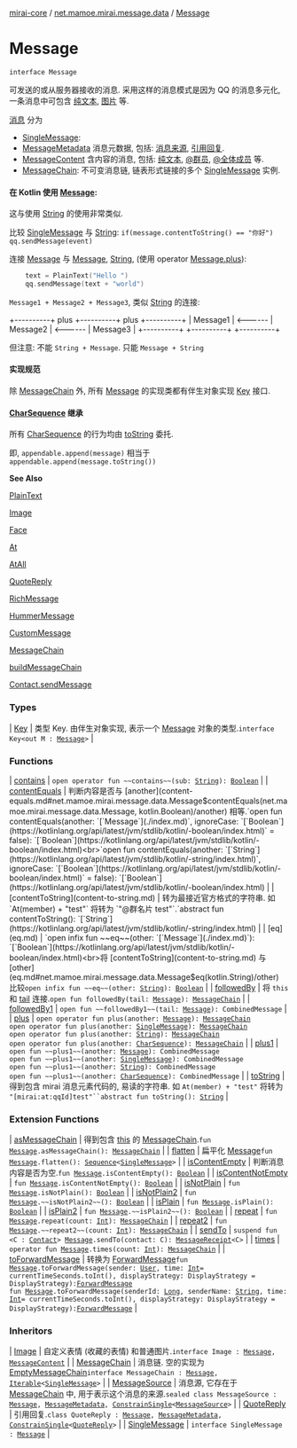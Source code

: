 [mirai-core](../../index.md) / [net.mamoe.mirai.message.data](../index.md) / [Message](./index.md)

# Message

`interface Message`

可发送的或从服务器接收的消息.
采用这样的消息模式是因为 QQ 的消息多元化, 一条消息中可包含 [纯文本](../-plain-text/index.md), [图片](../-image/index.md) 等.

[消息](./index.md) 分为

* [SingleMessage](../-single-message/index.md):
* [MessageMetadata](../-message-metadata.md) 消息元数据, 包括: [消息来源](../-message-source/index.md), [引用回复](../-quote-reply/index.md).
* [MessageContent](../-message-content.md) 含内容的消息, 包括: [纯文本](../-plain-text/index.md), [@群员](../-at/index.md), [@全体成员](../-at-all/index.md) 等.
* [MessageChain](../-message-chain/index.md): 不可变消息链, 链表形式链接的多个 [SingleMessage](../-single-message/index.md) 实例.

#### 在 Kotlin 使用 [Message](./index.md):

这与使用 [String](https://kotlinlang.org/api/latest/jvm/stdlib/kotlin/-string/index.html) 的使用非常类似.

比较 [SingleMessage](../-single-message/index.md) 与 [String](https://kotlinlang.org/api/latest/jvm/stdlib/kotlin/-string/index.html):
`if(message.contentToString() == "你好") qq.sendMessage(event)`

连接 [Message](./index.md) 与 [Message](./index.md), [String](https://kotlinlang.org/api/latest/jvm/stdlib/kotlin/-string/index.html), (使用 operator [Message.plus](plus.md)):

``` kotlin
    text = PlainText("Hello ")
    qq.sendMessage(text + "world")
```

`Message1 + Message2 + Message3`, 类似 [String](https://kotlinlang.org/api/latest/jvm/stdlib/kotlin/-string/index.html) 的连接:

+----------+   plus  +----------+   plus  +----------+
| Message1 | &lt;------ | Message2 | &lt;------ | Message3 |
+----------+         +----------+         +----------+

但注意: 不能 `String + Message`. 只能 `Message + String`

#### 实现规范

除 [MessageChain](../-message-chain/index.md) 外, 所有 [Message](./index.md) 的实现类都有伴生对象实现 [Key](-key/index.md) 接口.

#### [CharSequence](https://kotlinlang.org/api/latest/jvm/stdlib/kotlin/-char-sequence/index.html) 继承

所有 [CharSequence](https://kotlinlang.org/api/latest/jvm/stdlib/kotlin/-char-sequence/index.html) 的行为均由 [toString](to-string.md) 委托.

即, `appendable.append(message)` 相当于 `appendable.append(message.toString())`

**See Also**

[PlainText](../-plain-text/index.md)

[Image](../-image/index.md)

[Face](../-face/index.md)

[At](../-at/index.md)

[AtAll](../-at-all/index.md)

[QuoteReply](../-quote-reply/index.md)

[RichMessage](../-rich-message/index.md)

[HummerMessage](../-hummer-message/index.md)

[CustomMessage](../-custom-message/index.md)

[MessageChain](../-message-chain/index.md)

[buildMessageChain](../build-message-chain.md)

[Contact.sendMessage](../../net.mamoe.mirai.contact/-contact/send-message.md)

### Types

| [Key](-key/index.md) | 类型 Key. 由伴生对象实现, 表示一个 [Message](./index.md) 对象的类型.`interface Key<out M : `[`Message`](./index.md)`>` |

### Functions

| [contains](contains.md) | `open operator fun ~~contains~~(sub: `[`String`](https://kotlinlang.org/api/latest/jvm/stdlib/kotlin/-string/index.html)`): `[`Boolean`](https://kotlinlang.org/api/latest/jvm/stdlib/kotlin/-boolean/index.html) |
| [contentEquals](content-equals.md) | 判断内容是否与 [another](content-equals.md#net.mamoe.mirai.message.data.Message$contentEquals(net.mamoe.mirai.message.data.Message, kotlin.Boolean)/another) 相等.`open fun contentEquals(another: `[`Message`](./index.md)`, ignoreCase: `[`Boolean`](https://kotlinlang.org/api/latest/jvm/stdlib/kotlin/-boolean/index.html)` = false): `[`Boolean`](https://kotlinlang.org/api/latest/jvm/stdlib/kotlin/-boolean/index.html)<br>`open fun contentEquals(another: `[`String`](https://kotlinlang.org/api/latest/jvm/stdlib/kotlin/-string/index.html)`, ignoreCase: `[`Boolean`](https://kotlinlang.org/api/latest/jvm/stdlib/kotlin/-boolean/index.html)` = false): `[`Boolean`](https://kotlinlang.org/api/latest/jvm/stdlib/kotlin/-boolean/index.html) |
| [contentToString](content-to-string.md) | 转为最接近官方格式的字符串. 如 `At(member) + "test"` 将转为 `"@群名片 test"`.`abstract fun contentToString(): `[`String`](https://kotlinlang.org/api/latest/jvm/stdlib/kotlin/-string/index.html) |
| [eq](eq.md) | `open infix fun ~~eq~~(other: `[`Message`](./index.md)`): `[`Boolean`](https://kotlinlang.org/api/latest/jvm/stdlib/kotlin/-boolean/index.html)<br>将 [contentToString](content-to-string.md) 与 [other](eq.md#net.mamoe.mirai.message.data.Message$eq(kotlin.String)/other) 比较`open infix fun ~~eq~~(other: `[`String`](https://kotlinlang.org/api/latest/jvm/stdlib/kotlin/-string/index.html)`): `[`Boolean`](https://kotlinlang.org/api/latest/jvm/stdlib/kotlin/-boolean/index.html) |
| [followedBy](followed-by.md) | 将 `this` 和 [tail](followed-by.md#net.mamoe.mirai.message.data.Message$followedBy(net.mamoe.mirai.message.data.Message)/tail) 连接.`open fun followedBy(tail: `[`Message`](./index.md)`): `[`MessageChain`](../-message-chain/index.md) |
| [followedBy1](followed-by1.md) | `open fun ~~followedBy1~~(tail: `[`Message`](./index.md)`): CombinedMessage` |
| [plus](plus.md) | `open operator fun plus(another: `[`Message`](./index.md)`): `[`MessageChain`](../-message-chain/index.md)<br>`open operator fun plus(another: `[`SingleMessage`](../-single-message/index.md)`): `[`MessageChain`](../-message-chain/index.md)<br>`open operator fun plus(another: `[`String`](https://kotlinlang.org/api/latest/jvm/stdlib/kotlin/-string/index.html)`): `[`MessageChain`](../-message-chain/index.md)<br>`open operator fun plus(another: `[`CharSequence`](https://kotlinlang.org/api/latest/jvm/stdlib/kotlin/-char-sequence/index.html)`): `[`MessageChain`](../-message-chain/index.md) |
| [plus1](plus1.md) | `open fun ~~plus1~~(another: `[`Message`](./index.md)`): CombinedMessage`<br>`open fun ~~plus1~~(another: `[`SingleMessage`](../-single-message/index.md)`): CombinedMessage`<br>`open fun ~~plus1~~(another: `[`String`](https://kotlinlang.org/api/latest/jvm/stdlib/kotlin/-string/index.html)`): CombinedMessage`<br>`open fun ~~plus1~~(another: `[`CharSequence`](https://kotlinlang.org/api/latest/jvm/stdlib/kotlin/-char-sequence/index.html)`): CombinedMessage` |
| [toString](to-string.md) | 得到包含 mirai 消息元素代码的, 易读的字符串. 如 `At(member) + "test"` 将转为 `"[mirai:at:qqId]test"``abstract fun toString(): `[`String`](https://kotlinlang.org/api/latest/jvm/stdlib/kotlin/-string/index.html) |

### Extension Functions

| [asMessageChain](../as-message-chain.md) | 得到包含 [this](../as-message-chain/-this-.md) 的 [MessageChain](../-message-chain/index.md).`fun `[`Message`](./index.md)`.asMessageChain(): `[`MessageChain`](../-message-chain/index.md) |
| [flatten](../flatten.md) | 扁平化 [Message](./index.md)`fun `[`Message`](./index.md)`.flatten(): `[`Sequence`](https://kotlinlang.org/api/latest/jvm/stdlib/kotlin.sequences/-sequence/index.html)`<`[`SingleMessage`](../-single-message/index.md)`>` |
| [isContentEmpty](../is-content-empty.md) | 判断消息内容是否为空.`fun `[`Message`](./index.md)`.isContentEmpty(): `[`Boolean`](https://kotlinlang.org/api/latest/jvm/stdlib/kotlin/-boolean/index.html) |
| [isContentNotEmpty](../is-content-not-empty.md) | `fun `[`Message`](./index.md)`.isContentNotEmpty(): `[`Boolean`](https://kotlinlang.org/api/latest/jvm/stdlib/kotlin/-boolean/index.html) |
| [isNotPlain](../is-not-plain.md) | `fun `[`Message`](./index.md)`.isNotPlain(): `[`Boolean`](https://kotlinlang.org/api/latest/jvm/stdlib/kotlin/-boolean/index.html) |
| [isNotPlain2](../is-not-plain2.md) | `fun `[`Message`](./index.md)`.~~isNotPlain2~~(): `[`Boolean`](https://kotlinlang.org/api/latest/jvm/stdlib/kotlin/-boolean/index.html) |
| [isPlain](../is-plain.md) | `fun `[`Message`](./index.md)`.isPlain(): `[`Boolean`](https://kotlinlang.org/api/latest/jvm/stdlib/kotlin/-boolean/index.html) |
| [isPlain2](../is-plain2.md) | `fun `[`Message`](./index.md)`.~~isPlain2~~(): `[`Boolean`](https://kotlinlang.org/api/latest/jvm/stdlib/kotlin/-boolean/index.html) |
| [repeat](../repeat.md) | `fun `[`Message`](./index.md)`.repeat(count: `[`Int`](https://kotlinlang.org/api/latest/jvm/stdlib/kotlin/-int/index.html)`): `[`MessageChain`](../-message-chain/index.md) |
| [repeat2](../repeat2.md) | `fun `[`Message`](./index.md)`.~~repeat2~~(count: `[`Int`](https://kotlinlang.org/api/latest/jvm/stdlib/kotlin/-int/index.html)`): `[`MessageChain`](../-message-chain/index.md) |
| [sendTo](../send-to.md) | `suspend fun <C : `[`Contact`](../../net.mamoe.mirai.contact/-contact/index.md)`> `[`Message`](./index.md)`.sendTo(contact: C): `[`MessageReceipt`](../../net.mamoe.mirai.message/-message-receipt/index.md)`<C>` |
| [times](../times.md) | `operator fun `[`Message`](./index.md)`.times(count: `[`Int`](https://kotlinlang.org/api/latest/jvm/stdlib/kotlin/-int/index.html)`): `[`MessageChain`](../-message-chain/index.md) |
| [toForwardMessage](../to-forward-message.md) | 转换为 [ForwardMessage](../-forward-message/index.md)`fun `[`Message`](./index.md)`.toForwardMessage(sender: `[`User`](../../net.mamoe.mirai.contact/-user/index.md)`, time: `[`Int`](https://kotlinlang.org/api/latest/jvm/stdlib/kotlin/-int/index.html)` = currentTimeSeconds.toInt(), displayStrategy: DisplayStrategy = DisplayStrategy): `[`ForwardMessage`](../-forward-message/index.md)<br>`fun `[`Message`](./index.md)`.toForwardMessage(senderId: `[`Long`](https://kotlinlang.org/api/latest/jvm/stdlib/kotlin/-long/index.html)`, senderName: `[`String`](https://kotlinlang.org/api/latest/jvm/stdlib/kotlin/-string/index.html)`, time: `[`Int`](https://kotlinlang.org/api/latest/jvm/stdlib/kotlin/-int/index.html)` = currentTimeSeconds.toInt(), displayStrategy: DisplayStrategy = DisplayStrategy): `[`ForwardMessage`](../-forward-message/index.md) |

### Inheritors

| [Image](../-image/index.md) | 自定义表情 (收藏的表情) 和普通图片.`interface Image : `[`Message`](./index.md)`, `[`MessageContent`](../-message-content.md) |
| [MessageChain](../-message-chain/index.md) | 消息链. 空的实现为 [EmptyMessageChain](../-empty-message-chain/index.md)`interface MessageChain : `[`Message`](./index.md)`, `[`Iterable`](https://kotlinlang.org/api/latest/jvm/stdlib/kotlin.collections/-iterable/index.html)`<`[`SingleMessage`](../-single-message/index.md)`>` |
| [MessageSource](../-message-source/index.md) | 消息源, 它存在于 [MessageChain](../-message-chain/index.md) 中, 用于表示这个消息的来源.`sealed class MessageSource : `[`Message`](./index.md)`, `[`MessageMetadata`](../-message-metadata.md)`, `[`ConstrainSingle`](../-constrain-single/index.md)`<`[`MessageSource`](../-message-source/index.md)`>` |
| [QuoteReply](../-quote-reply/index.md) | 引用回复.`class QuoteReply : `[`Message`](./index.md)`, `[`MessageMetadata`](../-message-metadata.md)`, `[`ConstrainSingle`](../-constrain-single/index.md)`<`[`QuoteReply`](../-quote-reply/index.md)`>` |
| [SingleMessage](../-single-message/index.md) | `interface SingleMessage : `[`Message`](./index.md) |

